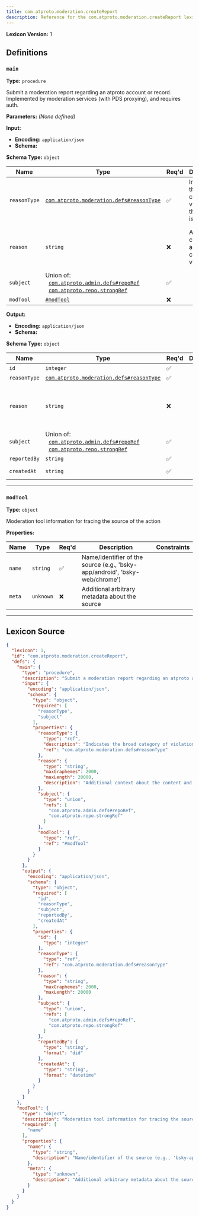 ```yaml
---
title: com.atproto.moderation.createReport
description: Reference for the com.atproto.moderation.createReport lexicon
---
```

**Lexicon Version:** 1

## Definitions

<a name="main"></a>
### `main`

**Type:** `procedure`

Submit a moderation report regarding an atproto account or record. Implemented by moderation services (with PDS proxying), and requires auth.

**Parameters:** _(None defined)_

**Input:**

- **Encoding:** `application/json`
- **Schema:**

**Schema Type:** `object`

| Name | Type | Req'd  | Description | Constraints |
|------|------|----------|-------------|-------------|
| `reasonType` | [`com.atproto.moderation.defs#reasonType`](/com/atproto/moderation/defs#reasonType) | ✅  | Indicates the broad category of violation the report is for. |  |
| `reason` | `string` | ❌  | Additional context about the content and violation. | Max Length: 20000<br/>Max Graphemes: 2000 |
| `subject` | Union of:<br/>&nbsp;&nbsp;[`com.atproto.admin.defs#repoRef`](/com/atproto/admin/defs#repoRef)<br/>&nbsp;&nbsp;[`com.atproto.repo.strongRef`](/com/atproto/repo/strongref#undefined) | ✅  |  |  |
| `modTool` | [`#modTool`](#modtool) | ❌  |  |  |
**Output:**

- **Encoding:** `application/json`
- **Schema:**

**Schema Type:** `object`

| Name | Type | Req'd  | Description | Constraints |
|------|------|----------|-------------|-------------|
| `id` | `integer` | ✅  |  |  |
| `reasonType` | [`com.atproto.moderation.defs#reasonType`](/com/atproto/moderation/defs#reasonType) | ✅  |  |  |
| `reason` | `string` | ❌  |  | Max Length: 20000<br/>Max Graphemes: 2000 |
| `subject` | Union of:<br/>&nbsp;&nbsp;[`com.atproto.admin.defs#repoRef`](/com/atproto/admin/defs#repoRef)<br/>&nbsp;&nbsp;[`com.atproto.repo.strongRef`](/com/atproto/repo/strongref#undefined) | ✅  |  |  |
| `reportedBy` | `string` | ✅  |  | Format: `did` |
| `createdAt` | `string` | ✅  |  | Format: `datetime` |

---

<a name="modtool"></a>
### `modTool`

**Type:** `object`

Moderation tool information for tracing the source of the action

**Properties:**

| Name | Type | Req'd  | Description | Constraints |
|------|------|----------|-------------|-------------|
| `name` | `string` | ✅  | Name/identifier of the source (e.g., 'bsky-app/android', 'bsky-web/chrome') |  |
| `meta` | `unknown` | ❌  | Additional arbitrary metadata about the source |  |

---

## Lexicon Source
```json
{
  "lexicon": 1,
  "id": "com.atproto.moderation.createReport",
  "defs": {
    "main": {
      "type": "procedure",
      "description": "Submit a moderation report regarding an atproto account or record. Implemented by moderation services (with PDS proxying), and requires auth.",
      "input": {
        "encoding": "application/json",
        "schema": {
          "type": "object",
          "required": [
            "reasonType",
            "subject"
          ],
          "properties": {
            "reasonType": {
              "type": "ref",
              "description": "Indicates the broad category of violation the report is for.",
              "ref": "com.atproto.moderation.defs#reasonType"
            },
            "reason": {
              "type": "string",
              "maxGraphemes": 2000,
              "maxLength": 20000,
              "description": "Additional context about the content and violation."
            },
            "subject": {
              "type": "union",
              "refs": [
                "com.atproto.admin.defs#repoRef",
                "com.atproto.repo.strongRef"
              ]
            },
            "modTool": {
              "type": "ref",
              "ref": "#modTool"
            }
          }
        }
      },
      "output": {
        "encoding": "application/json",
        "schema": {
          "type": "object",
          "required": [
            "id",
            "reasonType",
            "subject",
            "reportedBy",
            "createdAt"
          ],
          "properties": {
            "id": {
              "type": "integer"
            },
            "reasonType": {
              "type": "ref",
              "ref": "com.atproto.moderation.defs#reasonType"
            },
            "reason": {
              "type": "string",
              "maxGraphemes": 2000,
              "maxLength": 20000
            },
            "subject": {
              "type": "union",
              "refs": [
                "com.atproto.admin.defs#repoRef",
                "com.atproto.repo.strongRef"
              ]
            },
            "reportedBy": {
              "type": "string",
              "format": "did"
            },
            "createdAt": {
              "type": "string",
              "format": "datetime"
            }
          }
        }
      }
    },
    "modTool": {
      "type": "object",
      "description": "Moderation tool information for tracing the source of the action",
      "required": [
        "name"
      ],
      "properties": {
        "name": {
          "type": "string",
          "description": "Name/identifier of the source (e.g., 'bsky-app/android', 'bsky-web/chrome')"
        },
        "meta": {
          "type": "unknown",
          "description": "Additional arbitrary metadata about the source"
        }
      }
    }
  }
}
```
